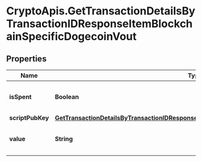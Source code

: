 # CryptoApis.GetTransactionDetailsByTransactionIDResponseItemBlockchainSpecificDogecoinVout

## Properties

Name | Type | Description | Notes
------------ | ------------- | ------------- | -------------
**isSpent** | **Boolean** | Defines whether the output is spent or not. | 
**scriptPubKey** | [**GetTransactionDetailsByTransactionIDResponseItemBlockchainSpecificDogecoinScriptPubKey**](GetTransactionDetailsByTransactionIDResponseItemBlockchainSpecificDogecoinScriptPubKey.md) |  | 
**value** | **String** | Represents the sent/received amount. | 


